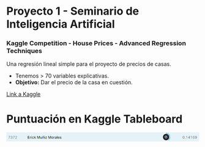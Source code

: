 # Proyecto 1 - Seminario de Inteligencia Artificial

### Kaggle Competition - House Prices - Advanced Regression Techniques

Una regresión lineal simple para el proyecto de precios de casas. 

- Tenemos > 70 variables explicativas. 
- **Objetivo:** Dar el precio de la casa en cuestión.

[Link a Kaggle](https://www.kaggle.com/c/house-prices-advanced-regression-techniques/data)

# Puntuación en Kaggle Tableboard

![puntuacion](images/puntuacion.png "puntuacion")
